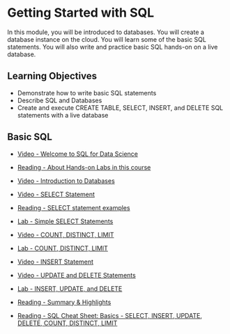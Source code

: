 # Getting Started with SQL

In this module, you will be introduced to databases. You will create a database instance on the cloud. You will learn some of the basic SQL statements. You will also write and practice basic SQL hands-on on a live database.

## Learning Objectives

- Demonstrate how to write basic SQL statements
- Describe SQL and Databases
- Create and execute CREATE TABLE, SELECT, INSERT, and DELETE SQL statements with a live database

## Basic SQL

- [Video - Welcome to SQL for Data Science](https://www.coursera.org/learn/sql-data-science/lecture/ey8Cf/welcome-to-sql-for-data-science)

- [Reading - About Hands-on Labs in this course](https://www.coursera.org/learn/sql-data-science/supplement/pMSmS/about-hands-on-labs-in-this-course)

- [Video - Introduction to Databases](https://www.coursera.org/learn/sql-data-science/lecture/XO9Ak/introduction-to-databases)

- [Video - SELECT Statement](https://www.coursera.org/learn/sql-data-science/lecture/OkQB1/select-statement)

- [Reading - SELECT statement examples](https://cf-courses-data.s3.us.cloud-object-storage.appdomain.cloud/IBMDeveloperSkillsNetwork-DB0201EN-SkillsNetwork/labs/Module%202/DB0201-l2%20_M2_SELECT_statement.md.html?origin=www.coursera.org)

- [Lab - Simple SELECT Statements](https://cf-courses-data.s3.us.cloud-object-storage.appdomain.cloud/IBMDeveloperSkillsNetwork-DB0201EN-SkillsNetwork/labs/Labs_Coursera_V5/labs/Lab%20-%20Basics%20of%20SQL%20SELECT%20Statement/instructional-labs.md.html)

- [Video - COUNT, DISTINCT, LIMIT](https://www.coursera.org/learn/sql-data-science/lecture/oTKyp/count-distinct-limit)

- [Lab - COUNT, DISTINCT, LIMIT](https://cf-courses-data.s3.us.cloud-object-storage.appdomain.cloud/IBMDeveloperSkillsNetwork-DB0201EN-SkillsNetwork/labs/Labs_Coursera_V5/labs/Lab%20-%20COUNT%20-%20DISTINCT%20-%20LIMIT/instructional-labs.md.html)

- [Video - INSERT Statement](https://www.coursera.org/learn/sql-data-science/lecture/KnwEy/insert-statement)

- [Video - UPDATE and DELETE Statements](https://www.coursera.org/learn/sql-data-science/lecture/osxac/update-and-delete-statements)

- [Lab - INSERT, UPDATE, and DELETE](https://cf-courses-data.s3.us.cloud-object-storage.appdomain.cloud/IBMDeveloperSkillsNetwork-DB0201EN-SkillsNetwork/labs/Labs_Coursera_V5/labs/Lab%20-%20INSERT%20-%20UPDATE%20-%20DELETE/instructional-labs.md.html)

- [Reading - Summary & Highlights](https://www.coursera.org/learn/sql-data-science/supplement/nTgB8/summary-highlights)

- [Reading - SQL Cheat Sheet: Basics - SELECT, INSERT, UPDATE, DELETE, COUNT, DISTINCT, LIMIT](https://cf-courses-data.s3.us.cloud-object-storage.appdomain.cloud/IBMDeveloperSkillsNetwork-DB0201EN-SkillsNetwork/labs/CheatSheet/SQL-Cheat-Sheet-Bascis.md.html?origin=www.coursera.org?origin=www.coursera.org)